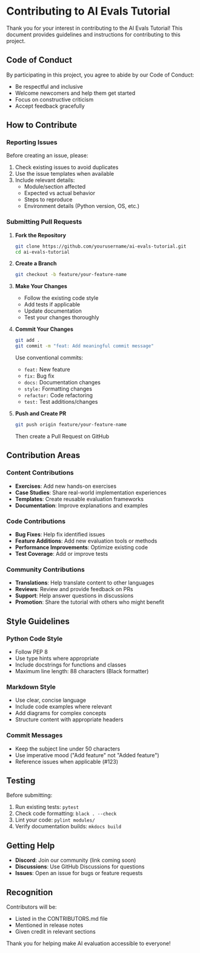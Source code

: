 # Contributing to AI Evals Tutorial

Thank you for your interest in contributing to the AI Evals Tutorial! This document provides guidelines and instructions for contributing to this project.

## Code of Conduct

By participating in this project, you agree to abide by our Code of Conduct:
- Be respectful and inclusive
- Welcome newcomers and help them get started
- Focus on constructive criticism
- Accept feedback gracefully

## How to Contribute

### Reporting Issues

Before creating an issue, please:
1. Check existing issues to avoid duplicates
2. Use the issue templates when available
3. Include relevant details:
   - Module/section affected
   - Expected vs actual behavior
   - Steps to reproduce
   - Environment details (Python version, OS, etc.)

### Submitting Pull Requests

1. **Fork the Repository**
   ```bash
   git clone https://github.com/yourusername/ai-evals-tutorial.git
   cd ai-evals-tutorial
   ```

2. **Create a Branch**
   ```bash
   git checkout -b feature/your-feature-name
   ```

3. **Make Your Changes**
   - Follow the existing code style
   - Add tests if applicable
   - Update documentation
   - Test your changes thoroughly

4. **Commit Your Changes**
   ```bash
   git add .
   git commit -m "feat: Add meaningful commit message"
   ```
   
   Use conventional commits:
   - `feat:` New feature
   - `fix:` Bug fix
   - `docs:` Documentation changes
   - `style:` Formatting changes
   - `refactor:` Code refactoring
   - `test:` Test additions/changes

5. **Push and Create PR**
   ```bash
   git push origin feature/your-feature-name
   ```
   Then create a Pull Request on GitHub

## Contribution Areas

### Content Contributions
- **Exercises**: Add new hands-on exercises
- **Case Studies**: Share real-world implementation experiences
- **Templates**: Create reusable evaluation frameworks
- **Documentation**: Improve explanations and examples

### Code Contributions
- **Bug Fixes**: Help fix identified issues
- **Feature Additions**: Add new evaluation tools or methods
- **Performance Improvements**: Optimize existing code
- **Test Coverage**: Add or improve tests

### Community Contributions
- **Translations**: Help translate content to other languages
- **Reviews**: Review and provide feedback on PRs
- **Support**: Help answer questions in discussions
- **Promotion**: Share the tutorial with others who might benefit

## Style Guidelines

### Python Code Style
- Follow PEP 8
- Use type hints where appropriate
- Include docstrings for functions and classes
- Maximum line length: 88 characters (Black formatter)

### Markdown Style
- Use clear, concise language
- Include code examples where relevant
- Add diagrams for complex concepts
- Structure content with appropriate headers

### Commit Messages
- Keep the subject line under 50 characters
- Use imperative mood ("Add feature" not "Added feature")
- Reference issues when applicable (#123)

## Testing

Before submitting:
1. Run existing tests: `pytest`
2. Check code formatting: `black . --check`
3. Lint your code: `pylint modules/`
4. Verify documentation builds: `mkdocs build`

## Getting Help

- **Discord**: Join our community (link coming soon)
- **Discussions**: Use GitHub Discussions for questions
- **Issues**: Open an issue for bugs or feature requests

## Recognition

Contributors will be:
- Listed in the CONTRIBUTORS.md file
- Mentioned in release notes
- Given credit in relevant sections

Thank you for helping make AI evaluation accessible to everyone!